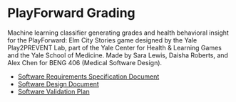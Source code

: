 # PlayForward Grading

Machine learning classifier generating grades and health behavioral insight for the PlayForward: Elm City Stories game designed by the Yale Play2PREVENT Lab, part of the Yale Center for Health & Learning Games and the Yale School of Medicine. Made by Sara Lewis, Daisha Roberts, and Alex Chen for BENG 406 (Medical Software Design). 

- [Software Requirements Specification Document](https://drive.google.com/file/d/1DdmNLZiaiuPP2525NsnDkW9hQGplv15a/view?usp=sharing)
- [Software Design Document](https://docs.google.com/document/d/1XZubHqh8_4_njKIaQsSYRvbHFLqqHxS91gi8XpamzXI/edit?usp=sharing)
- [Software Validation Plan](https://docs.google.com/document/d/1cV9zzI7q2P1gUxkH5mShWebdC6xpBntebxuj8qG7JrE/edit?usp=sharing)

